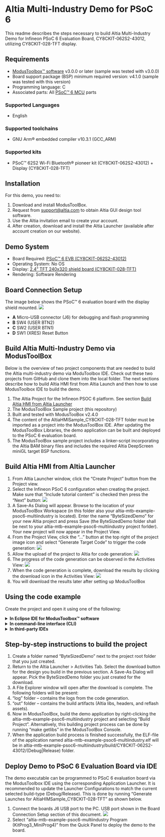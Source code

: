 # Altia Multi-Industry Demo for PSoC 6

This readme describes the steps necessary to build Altia Multi-Industry Demo for Infineon PSoC 6 Evaluation Board, CY8CKIT-062S2-43012, utilizing CY8CKIT-028-TFT display.

## Requirements
- [ModusToolbox™ software](https://www.infineon.com/modustoolbox) v3.0.0 or later (sample was tested with v3.0.0)
- Board support package (BSP) minimum required version: v4.1.0 (sample was tested with this version)
- Programming language: C
- Associated parts: All [PSoC™ 6 MCU](https://www.infineon.com/cms/en/product/microcontroller/32-bit-psoc-arm-cortex-microcontroller/psoc-6-32-bit-arm-cortex-m4-mcu) parts

### Supported Languages
- English

### Supported toolchains
- GNU Arm® embedded compiler v10.3.1 (GCC_ARM)

### Supported kits
- PSoC™ 62S2 Wi-Fi Bluetooth® pioneer kit (CY8CKIT-062S2-43012) + Display (CY8CKIT-028-TFT)

## Installation
For this demo, you need to:
1. Download and install ModusToolBox.
2. Request from support@altia.com to obtain Altia GUI design tool software.
3. Use the Altia invitation email to create your account.
4. After creation, download and install the Altia Launcher (available after account creation on our website).

## Demo System
- Board Required: [PSoC™ 6 EVB (CY8CKIT-062S2-43012)](https://www.infineon.com/cms/en/product/evaluation-boards/cy8ckit-062s2-43012)
- Operating System: No OS
- Display: [2.4” TFT 240x320 shield board (CY8CKIT-028-TFT)](https://www.infineon.com/cms/en/product/evaluation-boards/cy8ckit-028-tft)
- Rendering: Software Rendering

## Board Connection Setup
The image below shows the PSoC™ 6 evaluation board with the display shield mounted.
![](images/board.jpg)
- **A** Micro-USB connector (J6) for debugging and flash programming
- **B** SW4 (USER BTN2)
- **C** SW2 (USER BTN1)
- **D** SW1 (XRES) Reset Button

## Build Altia Multi-Industry Demo via ModusToolBox
Below is the overview of two project components that are needed to build the Altia multi-industry demo via ModuToolbox IDE. Check out these two projects from GitHub and clone them into the local folder. The next sections describe how to build Altia HMI first from Altia Launch and then how to use ModusToolbox IDE to build the demo.

1. The Altia Project for the Infineon PSOC 6 platform.  See section [Build Altia HMI from Altia Launcher](#build-altia-hmi-from-altia-launcher)
2. The ModusToolBox Sample project (this repository)
  1. Built and tested with ModusTooBox v2.4.0
  1. The content of the AltiaHMISample_CY8CKIT-028-TFT folder must be imported as a project into the ModusToolBox IDE. After updating the ModusToolBox Libraries, the demo application can be built and deployed to the PSoC 6 evaluation board.
  1. The ModusToolBox sample project includes a linker-script incorporating the Altia BAM binary files and includes the required Altia DeepScreen miniGL target BSP functions.

## Build Altia HMI from Altia Launcher
1. From Altia Launcher window, click the “Create Project” button from the Project view.
2. Select the Infineon PSoC 6 configuration when creating the project. Make sure that “Include tutorial content” is checked then press the “Next” button:
![](images/template.jpg)
3. A Save-As Dialog will appear.  Browse to the location of your ModusToolBox Workspace (in this folder also your altia-mtb-example-psoc6-multiindustry is located). Enter the name “ByteSizedDemo” for your new Altia project and press Save (the ByteSizedDemo folder shall be next to your altia-mtb-example-psoc6-multiindustry project forlder).  Your new project will now appear in the Project View.
4. From the Project View, click the “…” button at the top right of the project image icon and select “Generate Target Code” to trigger the code generation:
![](images/generate.jpg)
5. Allow the upload of the project to Altia for code generation:
![](images/upload.jpg)
6. The progress of the code generation can be observed in the Activities View:
![](images/activities.jpg)
7. When the code generation is complete, download the results by clicking the download icon in the Activities View:
![](images/download.jpg)
8. You will download the results later after setting up ModusToolBox

## Using the code example

Create the project and open it using one of the following:

<details><summary><b>In Eclipse IDE for ModusToolbox&trade; software</b></summary>

1. Click the **New Application** link in the **Quick Panel** (or, use **File** > **New** > **ModusToolbox Application**). This launches the [Project Creator](https://www.cypress.com/ModusToolboxProjectCreator) tool.

2. Pick a kit supported by the code example from the list shown in the **Project Creator - Choose Board Support Package (BSP)** dialog.

   When you select a supported kit, the example is reconfigured automatically to work with the kit. To work with a different supported kit later, use the [Library Manager](https://www.cypress.com/ModusToolboxLibraryManager) to choose the BSP for the supported kit. You can use the Library Manager to select or update the BSP and firmware libraries used in this application. To access the Library Manager, click the link from the **Quick Panel**.

   You can also just start the application creation process again and select a different kit.

   If you want to use the application for a kit not listed here, you may need to update the source files. If the kit does not have the required resources, the application may not work.

3. In the **Project Creator - Select Application** dialog, choose the example by enabling the checkbox.

4. Optionally, change the suggested **New Application Name**.

5. The **Application(s) Root Path** defaults to the Eclipse workspace which is usually the desired location for the application. If you want to store the application in a different location, you can change the *Application(s) Root Path* value. Applications that share libraries should be in the same root path.

6. Click **Create** to complete the application creation process.

For more details, see the [Eclipse IDE for ModusToolbox&trade; software user guide](https://www.cypress.com/MTBEclipseIDEUserGuide) (locally available at *{ModusToolbox&trade; software install directory}/ide_{version}/docs/mt_ide_user_guide.pdf*).

</details>

<details><summary><b>In command-line interface (CLI)</b></summary>

ModusToolbox&trade; software provides the Project Creator as both a GUI tool and a command line tool, "project-creator-cli". The CLI tool can be used to create applications from a CLI terminal or from within batch files or shell scripts. This tool is available in the *{ModusToolbox&trade; software install directory}/tools_{version}/project-creator/* directory.

Use a CLI terminal to invoke the "project-creator-cli" tool. On Windows, use the command line "modus-shell" program provided in the ModusToolbox&trade; software installation instead of a standard Windows command-line application. This shell provides access to all ModusToolbox&trade; software tools. You can access it by typing `modus-shell` in the search box in the Windows menu. In Linux and macOS, you can use any terminal application.

The following table lists the arguments for this tool:

    | Argument          | Description                                                                                                                       | Required/optional |
    | ----------------- | --------------------------------------------------------------------------------------------------------------------------------- | ----------------- |
    | `--board-id`      | Defined in the `<id>` field of the [BSP](https://github.com/cypresssemiconductorco?q=bsp-manifest&type=&language=&sort=) manifest | Required          |
    | `--app-id`        | Defined in the `<id>` field of the [CE](https://github.com/cypresssemiconductorco?q=ce-manifest&type=&language=&sort=) manifest   | Required          |
    | `--target-dir`    | Specify the directory in which the application is to be created if you prefer not to use the default current working directory    | Optional          |
    | `--user-app-name` | Specify the name of the application if you prefer to have a name other than the example's default name                            | Optional          |


The following example will clone the "[altia-mtb-example-psoc6-multiindustry](https://github.com/Altia-Marketing/altia-mtb-example-psoc6-multiindustry)" application with the desired name "altia-mtb-example-psoc6-multiindustry" configured for the *CY8CKIT-062S2-43012* BSP into the specified working directory, *C:/mtb_projects*:

   ```
   project-creator-cli --board-id CY8CKIT-062S2-43012 --app-id altia-mtb-example-psoc6-multiindustry --user-app-name altia-mtb-example-psoc6-multiindustry --target-dir "C:/mtb_projects"
   ```

**Note:** The project-creator-cli tool uses the `git clone` and `make getlibs` commands to fetch the repository and import the required libraries. For more details, see the "Project creator tools" section of the [ModusToolbox&trade; software user guide](https://www.cypress.com/ModusToolboxUserGuide) (locally available at *{ModusToolbox&trade; software install directory}/docs_{version}/mtb_user_guide.pdf*).

</details>

<details><summary><b>In third-party IDEs</b></summary>

Use one of the following options:

- **Use the standalone [Project Creator](https://www.cypress.com/ModusToolboxProjectCreator) tool:**

   1. Launch Project Creator from the Windows Start menu or from *{ModusToolbox&trade; software install directory}/tools_{version}/project-creator/project-creator.exe*.

   2. In the initial **Choose Board Support Package** screen, select the BSP and click **Next**.

   3. In the **Select Application** screen, select the appropriate IDE from the **Target IDE** drop-down menu.

   4. Click **Create** and follow the instructions printed in the bottom pane to import or open the exported project in the respective IDE.

- **Use command-line interface (CLI):**

   1. Follow the instructions from the **In command-line interface (CLI)** section to create the application, and import the libraries using the `make getlibs` command.

   2. Export the application to a supported IDE using the `make <ide>` command.

   3. Follow the instructions displayed in the terminal to create or import the application as an IDE project.

For a list of supported IDEs and more details, see the "Exporting to IDEs" section of the [ModusToolbox&trade; software user guide](https://www.cypress.com/ModusToolboxUserGuide) (locally available at *{ModusToolbox&trade; software install directory}/docs_{version}/mtb_user_guide.pdf*).

</details>

## Step-by-step instructions to build the project

1. Create a folder named “ByteSizedDemo” next to the project root folder that you just created.
2. Return to the Altia Launcher > Activities Tab. Select the download button for the design you build in the previous section. A Save-As Dialog will appear.  Pick the ByteSizedDemo folder you just created for the download.
3. A File Explorer window will open after the download is complete.  The following folders will be present:
  1. “log” folder – contains the logs from the code generation.
  1. “out” folder – contains the build artifacts (Altia libs, headers, and reflash assets).
4. Now in ModusToolBox, build the demo application by right-clicking the altia-mtb-example-psoc6-multiindustry project and selecting “Build Project”. Alternatively, this building project process can be done by running “make getlibs” in the ModusToolBox Console.
5. When the application build process is finished successfully, the ELF-file of the application named altia-mtb-example-psoc6-multiindustry.elf will be in altia-mtb-example-psoc6-multiindustry/build/CY8CKIT-062S2-43012/(Debug|Release) folder. 

## Deploy Demo to PSoC 6 Evaluation Board via IDE
The demo executable can be programmed to PSoC 6 evaluation board via the ModusToolbox IDE using the corresponding Application Launcher. It is recommended to update the Launcher Configurations to match the current selected build-type (Debug/Release). This is done by running “Generate Launches for AltiaHIMSample_CY8CKIT-028-TFT” as shown below.
1. Connect the boards J6 USB port to the PC. USB port shown in the Board Connection Setup section of this document.
![](images/deploy.jpg)
2. Select “altia-mtb-example-psoc6-multiindustry Program (KitProg3_MiniProg4)” from the Quick Panel to deploy the demo to the board.